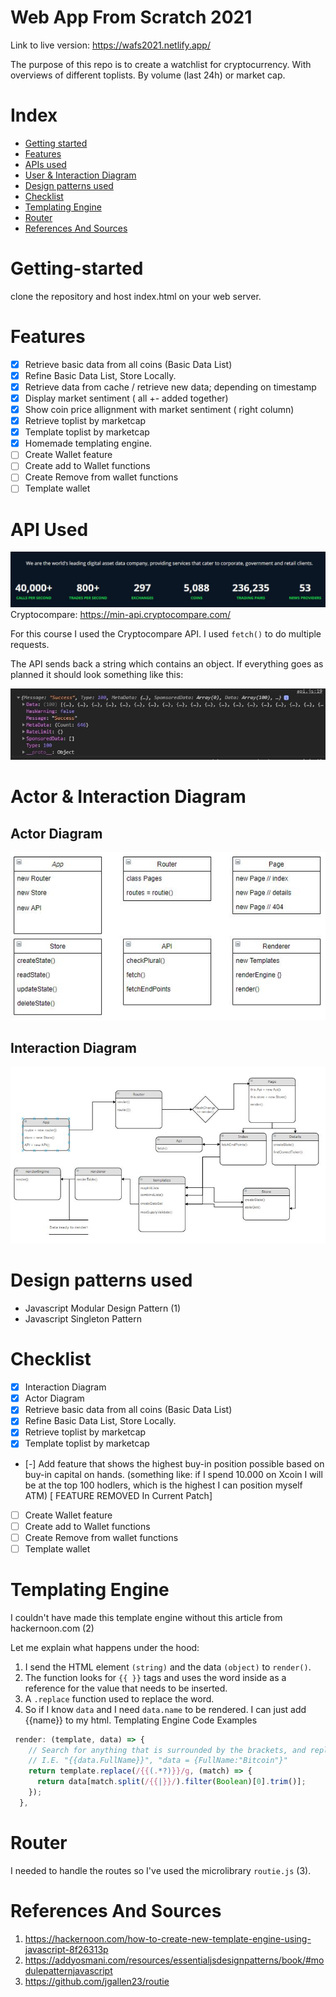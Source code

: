 # Web App From Scratch 2021

Link to live version: https://wafs2021.netlify.app/

The purpose of this repo is to create a watchlist for cryptocurrency. With overviews of different toplists. By volume (last 24h) or market cap.

# Index

- [Getting started](#getting-started)
- [Features](#features)
- [APIs used](#apis-used)
- [User & Interaction Diagram](#user-interaction-diagram)
- [Design patterns used](#design-patterns-used)
- [Checklist](#Checklist)
- [Templating Engine](#templating-engine)
- [Router](#Router)
- [References And Sources](#References-And-Sources)

# Getting-started

clone the repository and host index.html on your web server.

# Features

- [x] Retrieve basic data from all coins (Basic Data List)
- [x] Refine Basic Data List, Store Locally.
- [x] Retrieve data from cache / retrieve new data; depending on timestamp
- [x] Display market sentiment ( all +- added together)
- [x] Show coin price allignment with market sentiment ( right column)
- [x] Retrieve toplist by marketcap
- [x] Template toplist by marketcap
- [x] Homemade templating engine.
- [ ] Create Wallet feature
- [ ] Create add to Wallet functions
- [ ] Create Remove from wallet functions
- [ ] Template wallet

# API Used

![description cryptocompare API](/project/assets/CryptoCompareDescription.JPG)
Cryptocompare: https://min-api.cryptocompare.com/

For this course I used the Cryptocompare API. I used `fetch()` to do multiple requests.

The API sends back a string which contains an object.
If everything goes as planned it should look something like this:

![API Succesfully Retrieved](/project/assets/ApiSucces.JPG)

# Actor & Interaction Diagram

## Actor Diagram

![Actor Diagram](/project/assets/actorDiagram.JPG)

## Interaction Diagram

![Interaction Diagram](/project/assets/interactionDiagram.JPG)

# Design patterns used

- Javascript Modular Design Pattern (1)
- Javascript Singleton Pattern

# Checklist

- [x] Interaction Diagram
- [x] Actor Diagram
- [x] Retrieve basic data from all coins (Basic Data List)
- [x] Refine Basic Data List, Store Locally.
- [x] Retrieve toplist by marketcap
- [x] Template toplist by marketcap
- [-] Add feature that shows the highest buy-in position possible based on buy-in capital on hands.
  (something like: if I spend 10.000 on Xcoin I will be at the top 100 hodlers, which is the highest I can position myself ATM) [ FEATURE REMOVED In Current Patch]
- [ ] Create Wallet feature
- [ ] Create add to Wallet functions
- [ ] Create Remove from wallet functions
- [ ] Template wallet

# Templating Engine

I couldn't have made this template engine without this article from hackernoon.com (2)

Let me explain what happens under the hood:

1. I send the HTML element `(string)` and the data `(object)` to `render()`.
2. The function looks for `{{ }}` tags and uses the word inside as a reference for the value that needs to be inserted.
3. A `.replace` function used to replace the word.
4. So if I know `data` and I need `data.name` to be rendered. I can just add {{name}} to my html.
   Templating Engine Code Examples

```js
 render: (template, data) => {
    // Search for anything that is surrounded by the brackets, and replace it with the name inside data.
    // I.E. "{{data.FullName}}", "data = {FullName:"Bitcoin"}"
    return template.replace(/{{(.*?)}}/g, (match) => {
      return data[match.split(/{{|}}/).filter(Boolean)[0].trim()];
    });
  },
```

# Router

I needed to handle the routes so I've used the microlibrary `routie.js` (3).

# References And Sources

1. https://hackernoon.com/how-to-create-new-template-engine-using-javascript-8f26313p
2. https://addyosmani.com/resources/essentialjsdesignpatterns/book/#modulepatternjavascript
3. https://github.com/jgallen23/routie
